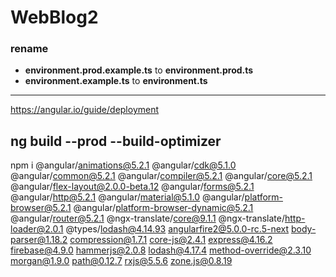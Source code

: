 # WebBlog2


### rename 

- **environment.prod.example.ts** to **environment.prod.ts**
- **environment.example.ts** to **environment.ts** 

----

https://angular.io/guide/deployment


ng build --prod --build-optimizer
----


npm i @angular/animations@5.2.1 @angular/cdk@5.1.0 @angular/common@5.2.1 @angular/compiler@5.2.1 @angular/core@5.2.1 @angular/flex-layout@2.0.0-beta.12 @angular/forms@5.2.1 @angular/http@5.2.1 @angular/material@5.1.0 @angular/platform-browser@5.2.1 @angular/platform-browser-dynamic@5.2.1 @angular/router@5.2.1 @ngx-translate/core@9.1.1 @ngx-translate/http-loader@2.0.1 @types/lodash@4.14.93 angularfire2@5.0.0-rc.5-next body-parser@1.18.2 compression@1.7.1 core-js@2.4.1 express@4.16.2  firebase@4.9.0 hammerjs@2.0.8 lodash@4.17.4 method-override@2.3.10 morgan@1.9.0 path@0.12.7 rxjs@5.5.6 zone.js@0.8.19